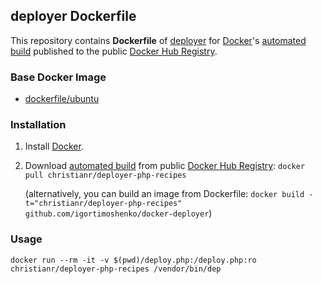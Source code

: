 ## deployer Dockerfile


This repository contains **Dockerfile** of [deployer](http://deployer.org/) for [Docker](https://www.docker.com/)'s [automated build](https://registry.hub.docker.com/u/igortimoshenko/docker-deployer/) published to the public [Docker Hub Registry](https://registry.hub.docker.com/).


### Base Docker Image

* [dockerfile/ubuntu](http://dockerfile.github.io/#/ubuntu)


### Installation

1. Install [Docker](https://www.docker.com/).

2. Download [automated build](https://registry.hub.docker.com/u/christianr/deployer-php-recipes/) from public [Docker Hub Registry](https://registry.hub.docker.com/): `docker pull christianr/deployer-php-recipes`

   (alternatively, you can build an image from Dockerfile: `docker build -t="christianr/deployer-php-recipes" github.com/igortimoshenko/docker-deployer`)


### Usage

    docker run --rm -it -v $(pwd)/deploy.php:/deploy.php:ro christianr/deployer-php-recipes /vendor/bin/dep
